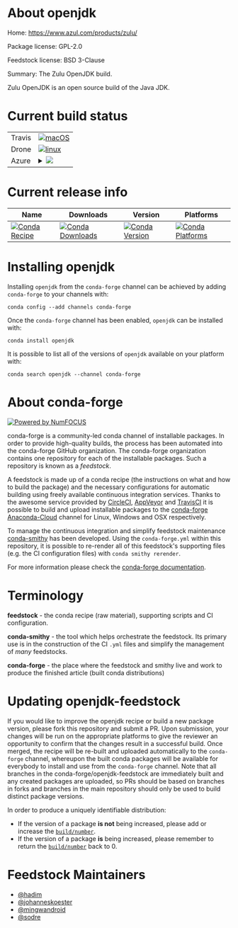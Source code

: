About openjdk
=============

Home: https://www.azul.com/products/zulu/

Package license: GPL-2.0

Feedstock license: BSD 3-Clause

Summary: The Zulu OpenJDK build.

Zulu OpenJDK is an open source build of the Java JDK.

Current build status
====================


<table><tr>
    <td>Travis</td>
    <td>
      <a href="https://travis-ci.com/conda-forge/openjdk-feedstock">
        <img alt="macOS" src="https://img.shields.io/travis/com/conda-forge/openjdk-feedstock/master.svg?label=macOS">
      </a>
    </td>
  </tr><tr>
    <td>Drone</td>
    <td>
      <a href="https://cloud.drone.io/conda-forge/openjdk-feedstock">
        <img alt="linux" src="https://img.shields.io/drone/build/conda-forge/openjdk-feedstock/master.svg?label=Linux">
      </a>
    </td>
  </tr>
    
  <tr>
    <td>Azure</td>
    <td>
      <details>
        <summary>
          <a href="https://dev.azure.com/conda-forge/feedstock-builds/_build/latest?definitionId=5061&branchName=master">
            <img src="https://dev.azure.com/conda-forge/feedstock-builds/_apis/build/status/openjdk-feedstock?branchName=master">
          </a>
        </summary>
        <table>
          <thead><tr><th>Variant</th><th>Status</th></tr></thead>
          <tbody><tr>
              <td>linux</td>
              <td>
                <a href="https://dev.azure.com/conda-forge/feedstock-builds/_build/latest?definitionId=5061&branchName=master">
                  <img src="https://dev.azure.com/conda-forge/feedstock-builds/_apis/build/status/openjdk-feedstock?branchName=master&jobName=linux&configuration=linux_" alt="variant">
                </a>
              </td>
            </tr><tr>
              <td>linux_aarch64</td>
              <td>
                <a href="https://dev.azure.com/conda-forge/feedstock-builds/_build/latest?definitionId=5061&branchName=master">
                  <img src="https://dev.azure.com/conda-forge/feedstock-builds/_apis/build/status/openjdk-feedstock?branchName=master&jobName=linux&configuration=linux_aarch64_" alt="variant">
                </a>
              </td>
            </tr><tr>
              <td>linux_ppc64le</td>
              <td>
                <a href="https://dev.azure.com/conda-forge/feedstock-builds/_build/latest?definitionId=5061&branchName=master">
                  <img src="https://dev.azure.com/conda-forge/feedstock-builds/_apis/build/status/openjdk-feedstock?branchName=master&jobName=linux&configuration=linux_ppc64le_" alt="variant">
                </a>
              </td>
            </tr><tr>
              <td>osx</td>
              <td>
                <a href="https://dev.azure.com/conda-forge/feedstock-builds/_build/latest?definitionId=5061&branchName=master">
                  <img src="https://dev.azure.com/conda-forge/feedstock-builds/_apis/build/status/openjdk-feedstock?branchName=master&jobName=osx&configuration=osx_" alt="variant">
                </a>
              </td>
            </tr><tr>
              <td>win</td>
              <td>
                <a href="https://dev.azure.com/conda-forge/feedstock-builds/_build/latest?definitionId=5061&branchName=master">
                  <img src="https://dev.azure.com/conda-forge/feedstock-builds/_apis/build/status/openjdk-feedstock?branchName=master&jobName=win&configuration=win_" alt="variant">
                </a>
              </td>
            </tr>
          </tbody>
        </table>
      </details>
    </td>
  </tr>
</table>

Current release info
====================

| Name | Downloads | Version | Platforms |
| --- | --- | --- | --- |
| [![Conda Recipe](https://img.shields.io/badge/recipe-openjdk-green.svg)](https://anaconda.org/conda-forge/openjdk) | [![Conda Downloads](https://img.shields.io/conda/dn/conda-forge/openjdk.svg)](https://anaconda.org/conda-forge/openjdk) | [![Conda Version](https://img.shields.io/conda/vn/conda-forge/openjdk.svg)](https://anaconda.org/conda-forge/openjdk) | [![Conda Platforms](https://img.shields.io/conda/pn/conda-forge/openjdk.svg)](https://anaconda.org/conda-forge/openjdk) |

Installing openjdk
==================

Installing `openjdk` from the `conda-forge` channel can be achieved by adding `conda-forge` to your channels with:

```
conda config --add channels conda-forge
```

Once the `conda-forge` channel has been enabled, `openjdk` can be installed with:

```
conda install openjdk
```

It is possible to list all of the versions of `openjdk` available on your platform with:

```
conda search openjdk --channel conda-forge
```


About conda-forge
=================

[![Powered by NumFOCUS](https://img.shields.io/badge/powered%20by-NumFOCUS-orange.svg?style=flat&colorA=E1523D&colorB=007D8A)](http://numfocus.org)

conda-forge is a community-led conda channel of installable packages.
In order to provide high-quality builds, the process has been automated into the
conda-forge GitHub organization. The conda-forge organization contains one repository
for each of the installable packages. Such a repository is known as a *feedstock*.

A feedstock is made up of a conda recipe (the instructions on what and how to build
the package) and the necessary configurations for automatic building using freely
available continuous integration services. Thanks to the awesome service provided by
[CircleCI](https://circleci.com/), [AppVeyor](https://www.appveyor.com/)
and [TravisCI](https://travis-ci.com/) it is possible to build and upload installable
packages to the [conda-forge](https://anaconda.org/conda-forge)
[Anaconda-Cloud](https://anaconda.org/) channel for Linux, Windows and OSX respectively.

To manage the continuous integration and simplify feedstock maintenance
[conda-smithy](https://github.com/conda-forge/conda-smithy) has been developed.
Using the ``conda-forge.yml`` within this repository, it is possible to re-render all of
this feedstock's supporting files (e.g. the CI configuration files) with ``conda smithy rerender``.

For more information please check the [conda-forge documentation](https://conda-forge.org/docs/).

Terminology
===========

**feedstock** - the conda recipe (raw material), supporting scripts and CI configuration.

**conda-smithy** - the tool which helps orchestrate the feedstock.
                   Its primary use is in the construction of the CI ``.yml`` files
                   and simplify the management of *many* feedstocks.

**conda-forge** - the place where the feedstock and smithy live and work to
                  produce the finished article (built conda distributions)


Updating openjdk-feedstock
==========================

If you would like to improve the openjdk recipe or build a new
package version, please fork this repository and submit a PR. Upon submission,
your changes will be run on the appropriate platforms to give the reviewer an
opportunity to confirm that the changes result in a successful build. Once
merged, the recipe will be re-built and uploaded automatically to the
`conda-forge` channel, whereupon the built conda packages will be available for
everybody to install and use from the `conda-forge` channel.
Note that all branches in the conda-forge/openjdk-feedstock are
immediately built and any created packages are uploaded, so PRs should be based
on branches in forks and branches in the main repository should only be used to
build distinct package versions.

In order to produce a uniquely identifiable distribution:
 * If the version of a package **is not** being increased, please add or increase
   the [``build/number``](https://conda.io/docs/user-guide/tasks/build-packages/define-metadata.html#build-number-and-string).
 * If the version of a package **is** being increased, please remember to return
   the [``build/number``](https://conda.io/docs/user-guide/tasks/build-packages/define-metadata.html#build-number-and-string)
   back to 0.

Feedstock Maintainers
=====================

* [@hadim](https://github.com/hadim/)
* [@johanneskoester](https://github.com/johanneskoester/)
* [@mingwandroid](https://github.com/mingwandroid/)
* [@sodre](https://github.com/sodre/)


